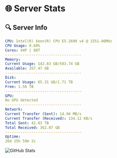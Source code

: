 # 🌐 Server Stats
## 🔍 Server Info
```yaml
CPU: Intel(R) Xeon(R) CPU E5-2699 v4 @ 1551.46MHz
CPU Usage: 0.60%
Cores: 44P | 88T
-----------------------------------
Memory:
Current Usage: 142.83 GB/503.74 GB
Available: 357.47 GB
-----------------------------------
Disk:
Current Usage: 65.31 GB/1.71 TB
Free: 1.56 TB
-----------------------------------
GPU:
No GPU detected
-----------------------------------
Network:
Current Transfer (Sent): 14.94 MB/s
Current Transfer (Received): 134.12 KB/s
Total Sent: 42.03 TB
Total Received: 362.07 GB
-----------------------------------
Uptime:
26d 15h 59m 2s
```
![GitHub Stats](https://img.shields.io/badge/Updated-2025-04-03_13:21:51-blue)